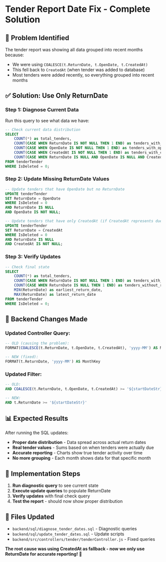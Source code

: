 # Tender Report Date Fix - Complete Solution

## 🎯 Problem Identified
The tender report was showing all data grouped into recent months because:
- We were using `COALESCE(t.ReturnDate, t.OpenDate, t.CreatedAt)` 
- This fell back to `CreatedAt` (when tender was added to database)
- Most tenders were added recently, so everything grouped into recent months

## ✅ Solution: Use Only ReturnDate

### Step 1: Diagnose Current Data
Run this query to see what data we have:
```sql
-- Check current data distribution
SELECT 
    COUNT(*) as total_tenders,
    COUNT(CASE WHEN ReturnDate IS NOT NULL THEN 1 END) as tenders_with_return_date,
    COUNT(CASE WHEN OpenDate IS NOT NULL THEN 1 END) as tenders_with_open_date,
    COUNT(CASE WHEN CreatedAt IS NOT NULL THEN 1 END) as tenders_with_created_at,
    COUNT(CASE WHEN ReturnDate IS NULL AND OpenDate IS NULL AND CreatedAt IS NULL THEN 1 END) as tenders_with_no_dates
FROM tenderTender 
WHERE IsDeleted = 0;
```

### Step 2: Update Missing ReturnDate Values
```sql
-- Update tenders that have OpenDate but no ReturnDate
UPDATE tenderTender 
SET ReturnDate = OpenDate
WHERE IsDeleted = 0 
AND ReturnDate IS NULL 
AND OpenDate IS NOT NULL;

-- Update tenders that have only CreatedAt (if CreatedAt represents due date)
UPDATE tenderTender 
SET ReturnDate = CreatedAt
WHERE IsDeleted = 0 
AND ReturnDate IS NULL 
AND CreatedAt IS NOT NULL;
```

### Step 3: Verify Updates
```sql
-- Check final state
SELECT 
    COUNT(*) as total_tenders,
    COUNT(CASE WHEN ReturnDate IS NOT NULL THEN 1 END) as tenders_with_return_date,
    COUNT(CASE WHEN ReturnDate IS NULL THEN 1 END) as tenders_without_return_date,
    MIN(ReturnDate) as earliest_return_date,
    MAX(ReturnDate) as latest_return_date
FROM tenderTender 
WHERE IsDeleted = 0;
```

## 🔧 Backend Changes Made

### Updated Controller Query:
```sql
-- OLD (causing the problem):
FORMAT(COALESCE(t.ReturnDate, t.OpenDate, t.CreatedAt), 'yyyy-MM') AS MonthKey

-- NEW (fixed):
FORMAT(t.ReturnDate, 'yyyy-MM') AS MonthKey
```

### Updated Filter:
```sql
-- OLD:
AND COALESCE(t.ReturnDate, t.OpenDate, t.CreatedAt) >= '${startDateStr}'

-- NEW:
AND t.ReturnDate >= '${startDateStr}'
```

## 📊 Expected Results
After running the SQL updates:
- **Proper date distribution** - Data spread across actual return dates
- **Real tender values** - Sums based on when tenders were actually due
- **Accurate reporting** - Charts show true tender activity over time
- **No more grouping** - Each month shows data for that specific month

## 🚀 Implementation Steps
1. **Run diagnostic query** to see current state
2. **Execute update queries** to populate ReturnDate
3. **Verify updates** with final check query
4. **Test the report** - should now show proper distribution

## 📁 Files Updated
- `backend/sql/diagnose_tender_dates.sql` - Diagnostic queries
- `backend/sql/update_tender_dates.sql` - Update scripts
- `backend/src/controllers/tender/tenderController.js` - Fixed queries

**The root cause was using CreatedAt as fallback - now we only use ReturnDate for accurate reporting!** 🎯


